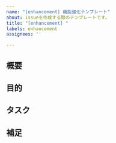 ```yaml
---
name: "[enhancement] 機能強化テンプレート"
about: issueを作成する際のテンプレートです。
title: "[enhancement] "
labels: enhancement
assignees: ''

---
```


## 概要

## 目的

## タスク

## 補足
